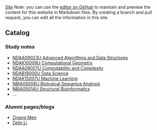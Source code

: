 [Site](https://lzlniu.github.io/UCPH_courses/)
Note: you can use the [editor on GitHub](https://github.com/lzlniu/UCPH_courses/edit/main/README.md) to maintain and preview the content for this website in Markdown files. By creating a branch and pull request, you can edit all the information in this site.

## Catalog

### Study notes
 - [NDAA09023U Advanced Algorithms and Data Structures](/UCPH_courses/aads)
 - [NDAK10009U Computational Geometry](/UCPH_courses/cg)
 - [NDAA09007U Computability and Complexity](/UCPH_courses/coco)
 - [NDAB18000U Data Science](/UCPH_courses/ds)
 - [NDAK15007U Machine Learning](/UCPH_courses/ml)
 - [NBIA05008U Biological Sequence Analysis](/UCPH_courses/bsa)
 - [NBIA05014U Structural Bioinformatics](/UCPH_courses/strubio)
 - ...

### Alumni pages/blogs

- [Ziyang Men](https://www.cnblogs.com/romaLzhih/)
- [Zelin Li](https://lzlniu.github.io/)

<!--
```markdown
Syntax highlighted code block

# Header 1
## Header 2
### Header 3

- Bulleted
- List

1. Numbered
2. List

**Bold** and _Italic_ and `Code` text

[Link](url) and ![Image](src)
```

For more details see [GitHub Flavored Markdown](https://guides.github.com/features/mastering-markdown/).

### Jekyll Themes

Your Pages site will use the layout and styles from the Jekyll theme you have selected in your [repository settings](https://github.com/lzlniu/UCPH_courses/settings). The name of this theme is saved in the Jekyll `_config.yml` configuration file.

### Support or Contact

Having trouble with Pages? Check out our [documentation](https://docs.github.com/categories/github-pages-basics/) or [contact support](https://support.github.com/contact) and we’ll help you sort it out.
-->
